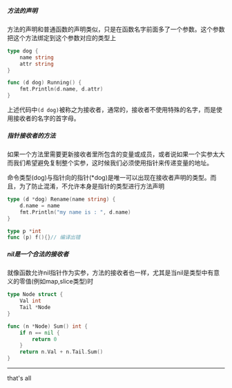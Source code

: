##### 方法的声明

方法的声明和普通函数的声明类似，只是在函数名字前面多了一个参数。这个参数把这个方法绑定到这个参数对应的类型上

```go
type dog {
    name string
    attr string
}

func (d dog) Running() {
    fmt.Println(d.name, d.attr)
}
```

上述代码中`(d dog)`被称之为接收者，通常的，接收者不使用特殊的名字，而是使用接收者的名字的首字母。

##### 指针接收者的方法

如果一个方法里需要更新接收者里所包含的变量或成员，或者说如果一个实参太大而我们希望避免复制整个实参，这时候我们必须使用指针来传递变量的地址。

命令类型(dog)与指针向的指针(*dog)是唯一可以出现在接收者声明的类型。而且，为了防止混淆，不允许本身是指针的类型进行方法声明

```go
type (d *dog) Rename(name string) {
    d.name = name
    fmt.Println("my name is : ", d.name)
}

type p *int
func (p) f(){}// 编译出错
```

##### nil是一个合法的接收者

就像函数允许nil指针作为实参，方法的接收者也一样，尤其是当nil是类型中有意义的零值(例如map,slice类型)时

```go
type Node struct {
    Val int
    Tail *Node
}

func (n *Node) Sum() int {
    if n == nil {
        return 0
    }
    return n.Val + n.Tail.Sum()
}
```



---

that's all
